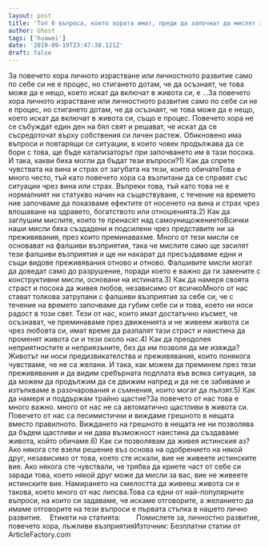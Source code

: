 ```yaml
---
layout: post
title: 'Топ 6 въпроса, които хората имат, преди да започнат да мислят за личностното си развитие'
author: Ghost
tags: ['huawei']
date: '2019-09-19T23:47:38.121Z'
draft: false
---
```


За повечето хора личното израстване или личностното развитие само по себе си не е процес, но стигането дотам, че да осъзнаят, че това може да е нещо, което искат да включат в живота си, е ...За повечето хора личното израстване или личностното развитие само по себе си не е процес, но стигането дотам, че да осъзнаят, че това може да е нещо, което искат да включат в живота си, също е процес. Повечето хора не се събуждат един ден на бял свят и решават, че искат да се съсредоточат върху собствения си личен растеж. Обикновено има въпроси и повтарящи се ситуации, в които човек продължава да се бори с това, ще бъде катализаторът при започването им в тази посока. И така, какви биха могли да бъдат тези въпроси?1) Как да спрете чувствата на вина и страх от загубата на тези, които обичатеТова е много често, тъй като повечето хора са възпитани да се справят със ситуации чрез вина или страх. Въпреки това, тъй като това не е нормалният ни статукво начин на съществуване, с течение на времето ние започваме да показваме ефектите от носенето на вина и страх чрез влошаване на здравето, богатството или отношенията.2) Как да заглушим мислите, които те пренасят над самоунищожениетоВсички наши мисли бяха създадени и подсилени чрез представите ни за преживявания, през които преминавахме. Много от тези мисли се основават на фалшиви възприятия, така че мислите само ще засилят тези фалшиви възприятия и ще ни накарат да пресъздаваме едни и същи видове преживявания отново и отново. Фалшивите мисли могат да доведат само до разрушение, поради което е важно да ги замените с конструктивни мисли, основани на истината.3) Как да намеря своята страст и посока да живея любов, независимо от всичкоМного от нас стават толкова затрупани с фалшиви възприятия за себе си, че с течение на времето започваме да губим себе си и това, което ни носи радост в този свят. Тези от нас, които имат достатъчно късмет, че осъзнават, че преминаваме през движенията и не живеем живота си чрез любовта си, имат време да разпалят тази страст и наистина да променят живота си и тези около нас.4) Как да преодолея неприятностите и неприязъните, без да им позволя да ме изяжда?Животът ни носи предизвикателства и преживявания, които понякога чувстваме, че не са желани. И така, как можем да преминем през тези преживявания и да видим сребърната подплата във всяка ситуация, за да можем да продължим да се движим напред и да не се забиваме и изтъпкваме в разочарования и съмнения, които могат да пълзят.5) Как да намеря и поддържам трайно щастие?За повечето от нас това е много важно. много от нас не са автоматично щастливи в живота си. Повечето от нас са песимистични и виждаме грешното в нещата вместо правилното. Виждането на грешното в нещата не ни позволява да бъдем щастливи и ни дава възможност наистина да създаваме живота, който обичаме.6) Как си позволявам да живея истинския аз?Ако някога сте взели решение въз основа на одобрението на някой друг, независимо от това, което сте искали, вие не живеете истинските вие. Ако някога сте чувствали, че трябва да криете част от себе си заради това, което някой друг може да мисли за вас, вие не живеете истинските вие. Намирането на смелостта да живееш живота си е такова, което много от нас липсва.Това са едни от най-популярните въпроси, на които си задаваме, че искаме отговорите, а желанието да имаме отговорите на тези въпроси е първата стъпка в нашето лично развитие.    Етикети на статията:        Помислете за, личностно развитие, повечето хора, лъжливи възприятияИзточник: Безплатни статии от ArticleFactory.com
